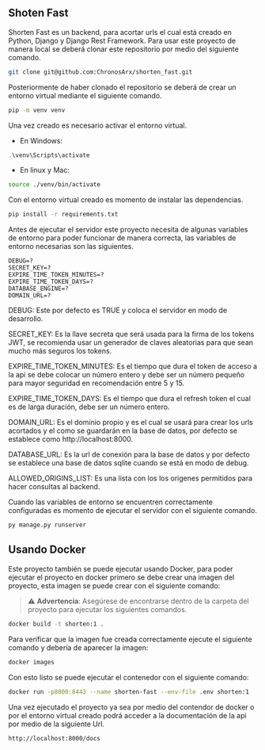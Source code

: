 ## Shoten Fast


Shorten Fast es un backend, para acortar urls el cual está creado en Python, Django y Django Rest Framework.
Para usar este proyecto de manera local se deberá clonar este repositorio por medio del siguiente comando.


```Bash
git clone git@github.com:ChronosArx/shorten_fast.git
```


Posteriormente de haber clonado el repositorio se deberá de crear un entorno virtual mediante el siguiente comando.


```Bash
pip -m venv venv
```


Una vez creado es necesario activar el entorno virtual.


- En Windows:


```Powershell
.\venv\Scripts\activate
```


- En linux y Mac:


```Bash
source ./venv/bin/activate
```


Con el entorno virtual creado es momento de instalar las dependencias.


```Bash
pip install -r requirements.txt
```


Antes de ejecutar el servidor este proyecto necesita de algunas variables de entorno para poder funcionar de manera correcta, las variables de entorno necesarias son las siguientes.


```env
DEBUG=?
SECRET_KEY=?
EXPIRE_TIME_TOKEN_MINUTES=?
EXPIRE_TIME_TOKEN_DAYS=?
DATABASE_ENGINE=?
DOMAIN_URL=?
```


DEBUG: Este por defecto es TRUE y coloca el servidor en modo de desarrollo.


SECRET_KEY: Es la llave secreta que será usada para la firma de los tokens JWT, se recomienda usar un generador de claves aleatorias para que sean mucho más seguros los tokens.


EXPIRE_TIME_TOKEN_MINUTES: Es el tiempo que dura el token de acceso a la api se debe colocar un número entero y debe ser un número pequeño para mayor seguridad en recomendación entre 5 y 15.


EXPIRE_TIME_TOKEN_DAYS: Es el tiempo que dura el refresh token el cual es de larga duración, debe ser un número entero.


DOMAIN_URL: Es el dominio propio y es el cual se usará para crear los urls acortados y el como se guardarán en la base de datos, por defecto se establece como http://localhost:8000.


DATABASE_URL: Es la url de conexión para la base de datos y por defecto se establece una base de datos sqlite cuando se está en modo de debug.

ALLOWED_ORIGINS_LIST: Es una lista con los los origenes permitidos para hacer consultas al backend.

Cuando las variables de entorno se encuentren correctamente configuradas es momento de ejecutar el servidor con el siguiente comando.


```Bash
py manage.py runserver
```


## Usando Docker


Este proyecto también se puede ejecutar usando Docker, para poder ejecutar el proyecto en docker primero se debe crear una imagen del proyecto, esta imagen se puede crear con el siguiente comando:


> ⚠️ **Advertencia**: Asegúrese de encontrarse dentro de la carpeta del proyecto para ejecutar los siguientes comandos.


```Bash
docker build -t shorten:1 .
```


Para verificar que la imagen fue creada correctamente ejecute el siguiente comando y debería de aparecer la imagen:


```Bash
docker images
```


Con esto listo se puede ejecutar el contenedor con el siguiente comando:


```Bash
docker run -p8000:8443 --name shorten-fast --env-file .env shorten:1
```


Una vez ejecutado el proyecto ya sea por medio del contendor de docker o por el entorno virtual creado podrá acceder a la documentación de la api por medio de la siguiente Url.
```
http://localhost:8000/docs
```


